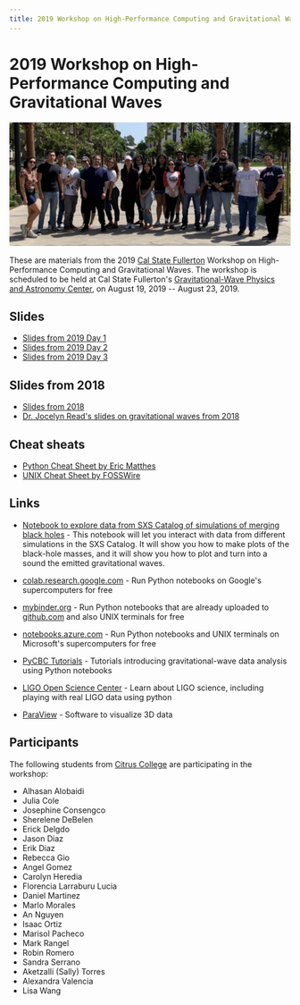 ```yaml
---
title: 2019 Workshop on High-Performance Computing and Gravitational Waves
---
```


# 2019 Workshop on High-Performance Computing and Gravitational Waves

![2019 Workshop on Gravitational Waves: Group Photo](Workshop2019GroupPhoto.jpg)

These are materials from the 2019 [Cal State
Fullerton](https://www.fullerton.edu) Workshop on High-Performance
Computing and Gravitational Waves. The workshop is scheduled to be held 
at Cal State Fullerton's [Gravitational-Wave Physics and Astronomy
Center](https://physics.fullerton.edu/gwpac), on August 19, 2019 -- August 23,
2019.

## Slides

* [Slides from 2019 Day 1](Workshop2019SlidesDay1.pdf)
* [Slides from 2019 Day 2](Workshop2019SlidesDay2.pdf)
* [Slides from 2019 Day 3](Workshop2019SlidesDay3.pdf)

## Slides from 2018

* [Slides from 2018](Workshop2018Slides.pdf)
* [Dr. Jocelyn Read's slides on gravitational waves from 2018](ReadWorkshop2018Slides.pdf)

## Cheat sheats

  * [Python Cheat Sheet by Eric Matthes](PythonCheatSheetMatthes.pdf)
  * [UNIX Cheat Sheet by FOSSWire](UnixCheatSheet.pdf)

## Links
  * [Notebook to explore data from SXS Catalog of simulations of merging black holes](https://mybinder.org/v2/gh/sxs-collaboration/catalog_tools/master?filepath=Examples%2Fsxs_bbh_example.ipynb) - This notebook will let you interact with data from different simulations in the SXS Catalog. It will show you how to make plots of the black-hole masses, and it will show you how to plot and turn into a sound the emitted gravitational waves.

  * [colab.research.google.com](https://colab.research.google.com) - Run Python notebooks on Google's supercomputers for free
  * [mybinder.org](https://mybinder.org) - Run Python notebooks that are already uploaded to [github.com](https://github.com) and also UNIX terminals for free
  * [notebooks.azure.com](https://notebooks.azure.com) - Run Python notebooks and UNIX terminals on Microsoft's supercomputers for free
  * [PyCBC Tutorials](https://github.com/gwastro/PyCBC-Tutorials) - Tutorials introducing gravitational-wave data analysis using Python notebooks
  * [LIGO Open Science Center](https://losc.ligo.org) - Learn about LIGO science, including playing with real LIGO data using python 
  * [ParaView](https://paraview.org) - Software to visualize 3D data

## Participants

The following students from [Citrus College](https://www.citruscollege.edu) 
are participating in the workshop:

* Alhasan Alobaidi
* Julia Cole
* Josephine Consengco
* Sherelene DeBelen
* Erick Delgdo
* Jason Diaz
* Erik Diaz
* Rebecca Gio
* Angel Gomez
* Carolyn Heredia
* Florencia Larraburu Lucia
* Daniel Martinez
* Marlo Morales
* An Nguyen
* Isaac Ortiz
* Marisol Pacheco
* Mark Rangel
* Robin Romero
* Sandra Serrano
* Aketzalli (Sally) Torres
* Alexandra Valencia
* Lisa Wang

